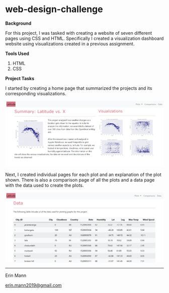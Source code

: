 # web-design-challenge

**Background**

For this project, I was tasked with creating a website of seven different pages using CSS and HTML. Specifically I created a visualization dashboard website using visualizations created in a previous assignment. 

**Tools Used**

1. HTML
2. CSS

**Project Tasks**

I started by creating a home page that summarized the projects and its corresponding visualizations.

![](https://github.com/erinmann12/web-design-challenge/blob/main/Images/homepage.PNG)

Next,  I created individual pages for each plot and an explanation of the plot shown. There is also a comparison page of all the plots and a data page with the data used to create the plots. 

![](https://github.com/erinmann12/web-design-challenge/blob/main/Images/datapage.PNG)

------------------------------------------------------------------------------------------------------------------

Erin Mann

erin.mann2019@gmail.com